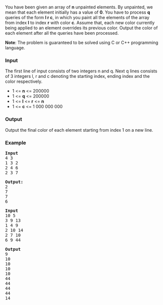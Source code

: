 <p>You have been given an array of <strong>n</strong> unpainted elements. By unpainted, we mean that each element initially has a value of <strong>0</strong>. You have to process <strong>q</strong> queries of the form <strong>l r c</strong>, in which you paint all the elements of the array from index <strong>l</strong> to index <strong>r</strong> with color <strong>c</strong>. Assume that, each new color currently being applied to an element overrides its previous color. Output the color of each element after all the queries have been processed.</p>
<p><strong>Note</strong>: The problem is guaranteed to be solved using C or C++ programming language.</p>
<h3>Input</h3>
<p>The first line of input consists of two integers n and q. Next q lines consists of 3 integers l, r and c denoting the starting index, ending index and the color respectively.</p>
<ul>
<li>1 &lt;=&nbsp;<strong>n</strong>&nbsp;&lt;= 200000</li>
<li>1 &lt;= <strong>q</strong> &lt;= 200000</li>
<li>1 &lt;= <strong>l</strong> &lt;= <strong>r</strong> &lt;= <strong>n</strong></li>
<li>1 &lt;= <strong>c</strong> &lt;= 1 000 000 000</li>
</ul>
<h3>Output</h3>
<p>Output the final color of each element starting from index 1 on a new line.</p>
<h3>Example</h3>
<pre><strong>Input</strong>
4 3
1 3 2
2 4 6
2 3 7</pre>
<pre><strong>Output:</strong>
2
7
7
6</pre>
<pre><strong>Input</strong>
10 5
3 9 13
1 4 9
2 10 14
2 7 10
6 9 44</pre>
<pre><strong>Output</strong>
9
10
10
10
10
44
44
44
44
14</pre>